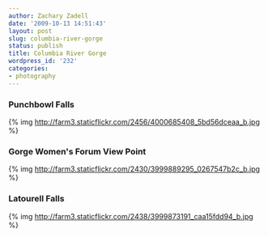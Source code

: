```yaml
---
author: Zachary Zadell
date: '2009-10-13 14:51:43'
layout: post
slug: columbia-river-gorge
status: publish
title: Columbia River Gorge
wordpress_id: '232'
categories:
- photography
---
```

### Punchbowl Falls
{% img http://farm3.staticflickr.com/2456/4000685408_5bd56dceaa_b.jpg %}

### Gorge Women's Forum View Point
{% img http://farm3.staticflickr.com/2430/3999889295_0267547b2c_b.jpg %}

### Latourell Falls
{% img http://farm3.staticflickr.com/2438/3999873191_caa15fdd94_b.jpg %}

